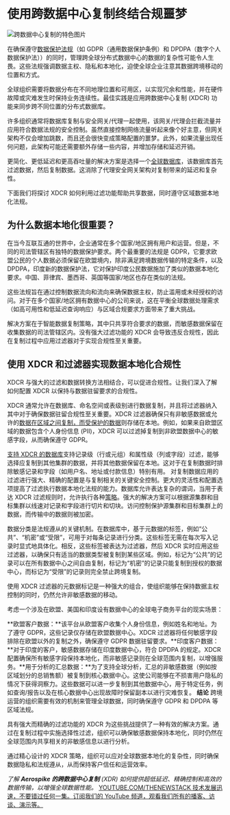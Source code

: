 # 使用跨数据中心复制终结合规噩梦

![跨数据中心复制的特色图片](https://cdn.thenewstack.io/media/2024/10/acb84668-privacy-1024x576.jpg)

在确保遵守[数据保护法规](https://thenewstack.io/the-cloud-makes-privacy-and-gdpr-easier-not-harder/)（如 GDPR（通用数据保护条例）和 DPDPA（数字个人数据保护法））的同时，管理跨全球分布式数据中心的数据的复杂性可能令人生畏。这些法规强调数据主权、隐私和本地化，迫使全球企业注意其数据跨境移动的位置和方式。

全球组织需要将数据分布在不同地理位置和可用区，以实现冗余和性能，并在硬件故障或灾难发生时保持业务连续性。最佳实践是应用跨数据中心复制 (XDCR) 功能来同步跨不同位置的分布式数据库。

许多组织通常将数据库复制与安全网关/代理一起使用，该网关/代理会拦截流量并应用符合数据法规的安全控制。虽然直接控制网络流量听起来像个好主意，但网关架构不仅会增加跳数，而且还会很快变成策略配置的噩梦。此外，如果流量出现任何问题，此架构可能还需要额外存储一些内容，并增加存储和延迟开销。

更简化、更低延迟和更高吞吐量的解决方案是选择一个[全球数据库](https://aerospike.com/blog/aerospike-database-7-2/?utm_source=byline&utm_medium=pr&utm_campaign=the%20new%20stack)，该数据库首先过滤数据，然后复制数据。这消除了代理安全网关架构对复制带来的延迟和复杂性。

下面我们将探讨 XDCR 如何利用过滤功能帮助共享数据，同时遵守区域数据本地化法规。

## 为什么数据本地化很重要？

在当今互联互通的世界中，企业通常在多个国家/地区拥有用户和运营。但是，不同的司法管辖区有独特的数据保护要求。两个最重要的法规是 GDPR，它要求欧盟公民的个人数据必须保留在欧盟境内，除非满足跨境数据传输的特定条件，以及 DPDPA，印度新的数据保护法，它对保护印度公民数据施加了类似的数据本地化要求。中国、菲律宾、墨西哥、英国等国家/地区也存在类似的法规。

这些法规旨在通过控制数据流向和流向来确保数据主权，防止滥用或未经授权的访问。对于在多个国家/地区拥有数据中心的公司来说，这在平衡全球数据处理需求（如高可用性和低延迟查询响应）与区域合规要求方面带来了重大挑战。

解决方案在于智能数据复制策略，其中只共享符合要求的数据，而敏感数据保留在收集数据的司法管辖区内。没有强大过滤功能的 XDCR 会导致违反合规性，因此在复制过程中应用过滤器对于实现合规性至关重要。

## 使用 XDCR 和过滤器实现数据本地化合规性

XDCR 与强大的过滤和数据转换方法相结合，可以促进合规性。让我们深入了解如何配置 XDCR 以保持与数据驻留要求的合规性。

XDCR 通常允许在数据库、命名空间或表级别进行数据复制，并且将过滤器纳入其中对于确保数据驻留合规性至关重要。XDCR 过滤器确保只有非敏感数据或允许的[数据在区域之间复制，而受保护的数据](https://thenewstack.io/the-data-protection-challenges-of-kubernetes/)则存储在本地。例如，如果来自欧盟区域的数据包含个人身份信息 (PII)，XDCR 可以过滤掉复制到非欧盟数据中心的敏感字段，从而确保遵守 GDPR。

[支持 XDCR 的数据库](https://aerospike.com/products/database/?utm_source=byline&utm_medium=pr&utm_campaign=the%20new%20stack)支持记录级（行或元组）和属性级（列或字段）过滤，能够选择应复制到其他集群的数据，并将其他数据保留在本地。这对于在复制数据时排除敏感记录和字段（如用户名、地址或付款信息）特别有用。
对复制数据应用的过滤进行强大、精确的配置是与复制相关的关键安全控制。更大的灵活性和配置选项提高了过滤执行数据本地化法规的能力。数据库允许表达复杂的谓词，当用于表达 XDCR 过滤规则时，允许执行各种[策略](https://thenewstack.io/real-time-policy-enforcement-with-governance-as-code/)。强大的解决方案可以根据源集群和目标集群以线速对记录和字段进行切片和切块。访问控制保护源集群和目标集群上的数据，而传输中的数据则被加密。

数据分类是法规遵从的关键机制。在数据库中，基于元数据的标签，例如“公共”、“机密”或“受限”，可用于对每条记录进行分类。这些标签无需在每次写入记录时显式地具体化。相反，这些标签被表达为过滤器，然后 XDCR 实时应用这些过滤器，以确保只有适当的数据类型被复制到某些区域。例如，标记为“公共”的记录可以在所有数据中心之间自由复制，标记为“机密”的记录只能复制到授权的数据中心，而标记为“受限”的记录则完全禁止跨境复制。

使用 XDCR 过滤器的元数据标记是一种强大的组合，使组织能够在保持数据主权控制的同时，仍然允许非敏感数据的移动。

考虑一个涉及在欧盟、美国和印度设有数据中心的全球电子商务平台的现实场景：

**欧盟客户数据：**该平台从欧盟客户收集个人身份信息，例如姓名和地址。为了遵守 GDPR，这些记录仅存储在欧盟数据中心。XDCR 过滤器将任何敏感字段排除在欧盟以外的复制之外，确保遵守 GDPR 数据驻留要求。**印度客户数据：**对于印度的客户，敏感数据存储在印度数据中心，符合 DPDPA 的规定。XDCR 配置确保所有敏感字段保持本地化，而非敏感记录则在全球范围内复制，以增强服务。**用于分析的汇总数据：**为了支持全球分析，汇总的非敏感数据（例如按区域划分的总销售额）被复制到核心数据中心。这使公司能够在不损害用户隐私的情况下获得洞察力。这些数据可以进一步复制到其他数据中心，用于特定任务，例如查询/报告以及在核心数据中心出现故障时保留副本以进行灾难恢复。
**结论**
跨境运营的组织需要有效的机制来管理全球数据，同时确保遵守 GDPR 和 DPDPA 等区域法规。

具有强大而精确的过滤功能的 XDCR 为这些挑战提供了一种有效的解决方案。通过在复制过程中实施选择性过滤，组织可以确保敏感数据保持本地化，同时仍然在全球范围内共享相关的非敏感信息以进行分析。

通过精心设计的 XDCR 策略，组织可以应对全球数据本地化的复杂性，同时确保数据隐私和法规遵从，从而保持客户信任和运营效率。

*了解 **Aerospike 的跨数据中心复制** (XDR) 如何提供超低延迟、精确控制和高效的数据传输，以增强全球数据性能。*
[
YOUTUBE.COM/THENEWSTACK
技术发展迅速，不要错过任何一集。订阅我们的 YouTube
频道，观看我们所有的播客、访谈、演示等。
](https://youtube.com/thenewstack?sub_confirmation=1)
